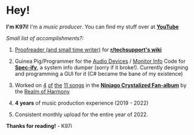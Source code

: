 # Hey!

**I'm K97i!** I'm a _music producer_. You can find my stuff over at [**YouTube**](https://www.youtube.com/@K97i)

_Small list of accomplishments?:_
  1. [Proofreader (and small time writer)](https://github.com/r-Techsupport/rTS_Wiki/commits?author=K97i) for [**r/techsupport's wiki**](https://rtech.support/)

  2. Guinea Pig/Programmer for the [Audio Devices](https://github.com/Spec-ify/specify/commit/b90bb14865231b00fa7cf95d7985f78d0562e7a7) / [Monitor Info](https://github.com/Spec-ify/specify/commit/25abbf2ece2592bbd3ab54ebb53d6d71e028f72a) Code for [**Spec-ify**](https://github.com/Spec-ify/specify), a system info dumper (sorry if it broke!). Currently designing and programming a GUI for it (C# became the bane of my existence)

  3. Worked on [4](https://www.youtube.com/watch?v=itqw1gI_R7M) [of](https://www.youtube.com/watch?v=w50t7xC3vVY) [the](https://www.youtube.com/watch?v=CEdAEuozJiI) [11 songs](https://www.youtube.com/watch?v=kfefDBrKH34) in the [**Ninjago Crystalized Fan-album**](https://sites.google.com/view/ninjagorealmofharmony/roh-archive/lego-ninjago/roh-fanalbums/season-fanalbums/crystalized?authuser=0) by the [Realm of Harmony](https://www.youtube.com/@R0H)

  4. **4 years** of music production experience (2019 - 2022)

  5. Consistent monthly upload for the entire year of 2022.


**Thanks for reading!**
              - K97i
